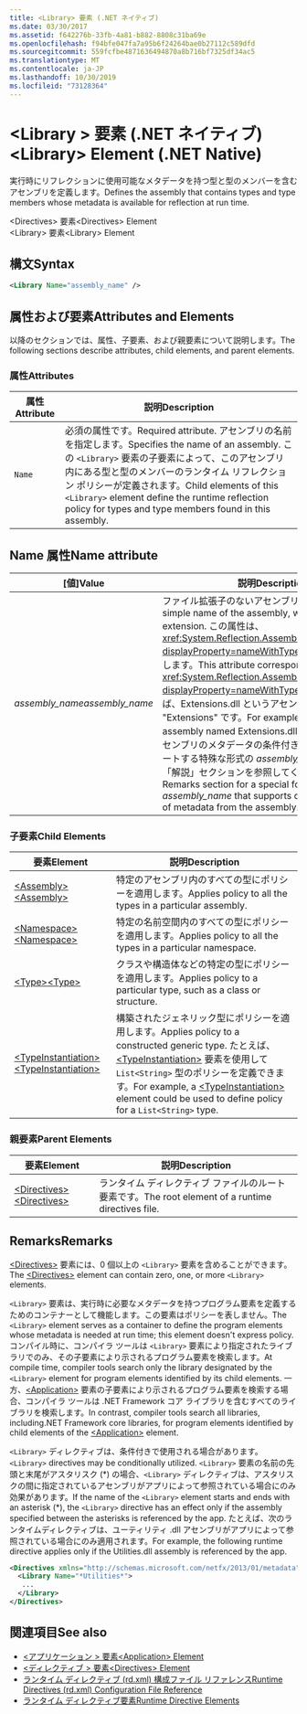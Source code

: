 ```yaml
---
title: <Library> 要素 (.NET ネイティブ)
ms.date: 03/30/2017
ms.assetid: f642276b-33fb-4a81-b882-8808c31ba69e
ms.openlocfilehash: f94bfe047fa7a95b6f24264bae0b27112c589dfd
ms.sourcegitcommit: 559fcfbe4871636494870a8b716bf7325df34ac5
ms.translationtype: MT
ms.contentlocale: ja-JP
ms.lasthandoff: 10/30/2019
ms.locfileid: "73128364"
---
```

# <a name="library-element-net-native"></a><span data-ttu-id="d1860-102">\<Library > 要素 (.NET ネイティブ)</span><span class="sxs-lookup"><span data-stu-id="d1860-102">\<Library> Element (.NET Native)</span></span>
<span data-ttu-id="d1860-103">実行時にリフレクションに使用可能なメタデータを持つ型と型のメンバーを含むアセンブリを定義します。</span><span class="sxs-lookup"><span data-stu-id="d1860-103">Defines the assembly that contains types and type members whose metadata is available for reflection at run time.</span></span>  
  
 <span data-ttu-id="d1860-104">\<Directives> 要素</span><span class="sxs-lookup"><span data-stu-id="d1860-104">\<Directives> Element</span></span>  
<span data-ttu-id="d1860-105">\<Library> 要素</span><span class="sxs-lookup"><span data-stu-id="d1860-105">\<Library> Element</span></span>  
  
## <a name="syntax"></a><span data-ttu-id="d1860-106">構文</span><span class="sxs-lookup"><span data-stu-id="d1860-106">Syntax</span></span>  
  
```xml  
<Library Name="assembly_name" />  
```  
  
## <a name="attributes-and-elements"></a><span data-ttu-id="d1860-107">属性および要素</span><span class="sxs-lookup"><span data-stu-id="d1860-107">Attributes and Elements</span></span>  
 <span data-ttu-id="d1860-108">以降のセクションでは、属性、子要素、および親要素について説明します。</span><span class="sxs-lookup"><span data-stu-id="d1860-108">The following sections describe attributes, child elements, and parent elements.</span></span>  
  
### <a name="attributes"></a><span data-ttu-id="d1860-109">属性</span><span class="sxs-lookup"><span data-stu-id="d1860-109">Attributes</span></span>  
  
|<span data-ttu-id="d1860-110">属性</span><span class="sxs-lookup"><span data-stu-id="d1860-110">Attribute</span></span>|<span data-ttu-id="d1860-111">説明</span><span class="sxs-lookup"><span data-stu-id="d1860-111">Description</span></span>|  
|---------------|-----------------|  
|`Name`|<span data-ttu-id="d1860-112">必須の属性です。</span><span class="sxs-lookup"><span data-stu-id="d1860-112">Required attribute.</span></span> <span data-ttu-id="d1860-113">アセンブリの名前を指定します。</span><span class="sxs-lookup"><span data-stu-id="d1860-113">Specifies the name of an assembly.</span></span> <span data-ttu-id="d1860-114">この `<Library>` 要素の子要素によって、このアセンブリ内にある型と型のメンバーのランタイム リフレクション ポリシーが定義されます。</span><span class="sxs-lookup"><span data-stu-id="d1860-114">Child elements of this `<Library>` element define the runtime reflection policy for types and type members found in this assembly.</span></span>|  
  
## <a name="name-attribute"></a><span data-ttu-id="d1860-115">Name 属性</span><span class="sxs-lookup"><span data-stu-id="d1860-115">Name attribute</span></span>  
  
|<span data-ttu-id="d1860-116">[値]</span><span class="sxs-lookup"><span data-stu-id="d1860-116">Value</span></span>|<span data-ttu-id="d1860-117">説明</span><span class="sxs-lookup"><span data-stu-id="d1860-117">Description</span></span>|  
|-----------|-----------------|  
|<span data-ttu-id="d1860-118">*assembly_name*</span><span class="sxs-lookup"><span data-stu-id="d1860-118">*assembly_name*</span></span>|<span data-ttu-id="d1860-119">ファイル拡張子のないアセンブリの簡易名です。</span><span class="sxs-lookup"><span data-stu-id="d1860-119">The simple name of the assembly, without its file extension.</span></span> <span data-ttu-id="d1860-120">この属性は、<xref:System.Reflection.AssemblyName.Name%2A?displayProperty=nameWithType> プロパティに対応します。</span><span class="sxs-lookup"><span data-stu-id="d1860-120">This attribute corresponds to the <xref:System.Reflection.AssemblyName.Name%2A?displayProperty=nameWithType> property.</span></span> <span data-ttu-id="d1860-121">たとえば、Extensions.dll というアセンブリの名前は "Extensions" です。</span><span class="sxs-lookup"><span data-stu-id="d1860-121">For example, the name of an assembly named Extensions.dll is "Extensions".</span></span> <span data-ttu-id="d1860-122">アセンブリのメタデータの条件付きインクルードをサポートする特殊な形式の *assembly_name* については、「解説」セクションを参照してください。</span><span class="sxs-lookup"><span data-stu-id="d1860-122">See the Remarks section for a special form of *assembly_name* that supports conditional inclusion of metadata from the assembly.</span></span>|  
  
### <a name="child-elements"></a><span data-ttu-id="d1860-123">子要素</span><span class="sxs-lookup"><span data-stu-id="d1860-123">Child Elements</span></span>  
  
|<span data-ttu-id="d1860-124">要素</span><span class="sxs-lookup"><span data-stu-id="d1860-124">Element</span></span>|<span data-ttu-id="d1860-125">説明</span><span class="sxs-lookup"><span data-stu-id="d1860-125">Description</span></span>|  
|-------------|-----------------|  
|[<span data-ttu-id="d1860-126">\<Assembly></span><span class="sxs-lookup"><span data-stu-id="d1860-126">\<Assembly></span></span>](assembly-element-net-native.md)|<span data-ttu-id="d1860-127">特定のアセンブリ内のすべての型にポリシーを適用します。</span><span class="sxs-lookup"><span data-stu-id="d1860-127">Applies policy to all the types in a particular assembly.</span></span>|  
|[<span data-ttu-id="d1860-128">\<Namespace></span><span class="sxs-lookup"><span data-stu-id="d1860-128">\<Namespace></span></span>](namespace-element-net-native.md)|<span data-ttu-id="d1860-129">特定の名前空間内のすべての型にポリシーを適用します。</span><span class="sxs-lookup"><span data-stu-id="d1860-129">Applies policy to all the types in a particular namespace.</span></span>|  
|[<span data-ttu-id="d1860-130">\<Type></span><span class="sxs-lookup"><span data-stu-id="d1860-130">\<Type></span></span>](type-element-net-native.md)|<span data-ttu-id="d1860-131">クラスや構造体などの特定の型にポリシーを適用します。</span><span class="sxs-lookup"><span data-stu-id="d1860-131">Applies policy to a particular type, such as a class or structure.</span></span>|  
|[<span data-ttu-id="d1860-132">\<TypeInstantiation></span><span class="sxs-lookup"><span data-stu-id="d1860-132">\<TypeInstantiation></span></span>](typeinstantiation-element-net-native.md)|<span data-ttu-id="d1860-133">構築されたジェネリック型にポリシーを適用します。</span><span class="sxs-lookup"><span data-stu-id="d1860-133">Applies policy to a constructed generic type.</span></span> <span data-ttu-id="d1860-134">たとえば、[\<TypeInstantiation>](typeinstantiation-element-net-native.md) 要素を使用して `List<String>` 型のポリシーを定義できます。</span><span class="sxs-lookup"><span data-stu-id="d1860-134">For example, a [\<TypeInstantiation>](typeinstantiation-element-net-native.md) element could be used to define policy for a `List<String>` type.</span></span>|  
  
### <a name="parent-elements"></a><span data-ttu-id="d1860-135">親要素</span><span class="sxs-lookup"><span data-stu-id="d1860-135">Parent Elements</span></span>  
  
|<span data-ttu-id="d1860-136">要素</span><span class="sxs-lookup"><span data-stu-id="d1860-136">Element</span></span>|<span data-ttu-id="d1860-137">説明</span><span class="sxs-lookup"><span data-stu-id="d1860-137">Description</span></span>|  
|-------------|-----------------|  
|[<span data-ttu-id="d1860-138">\<Directives></span><span class="sxs-lookup"><span data-stu-id="d1860-138">\<Directives></span></span>](directives-element-net-native.md)|<span data-ttu-id="d1860-139">ランタイム ディレクティブ ファイルのルート要素です。</span><span class="sxs-lookup"><span data-stu-id="d1860-139">The root element of a runtime directives file.</span></span>|  
  
## <a name="remarks"></a><span data-ttu-id="d1860-140">Remarks</span><span class="sxs-lookup"><span data-stu-id="d1860-140">Remarks</span></span>  
 <span data-ttu-id="d1860-141">[\<Directives>](directives-element-net-native.md) 要素には、0 個以上の `<Library>` 要素を含めることができます。</span><span class="sxs-lookup"><span data-stu-id="d1860-141">The [\<Directives>](directives-element-net-native.md) element can contain zero, one, or more `<Library>` elements.</span></span>  
  
 <span data-ttu-id="d1860-142">`<Library>` 要素は、実行時に必要なメタデータを持つプログラム要素を定義するためのコンテナーとして機能します。この要素はポリシーを表しません。</span><span class="sxs-lookup"><span data-stu-id="d1860-142">The `<Library>` element serves as a container to define the program elements whose metadata is needed at run time; this element doesn't express policy.</span></span> <span data-ttu-id="d1860-143">コンパイル時に、コンパイラ ツールは `<Library>` 要素により指定されたライブラリでのみ、その子要素により示されるプログラム要素を検索します。</span><span class="sxs-lookup"><span data-stu-id="d1860-143">At compile time, compiler tools search only the library designated by the `<Library>` element for program elements identified by its child elements.</span></span> <span data-ttu-id="d1860-144">一方、[\<Application>](application-element-net-native.md) 要素の子要素により示されるプログラム要素を検索する場合、コンパイラ ツールは .NET Framework コア ライブラリを含むすべてのライブラリを検索します。</span><span class="sxs-lookup"><span data-stu-id="d1860-144">In contrast, compiler tools search all libraries, including.NET Framework core libraries, for program elements identified by child elements of the [\<Application>](application-element-net-native.md) element.</span></span>  
  
 <span data-ttu-id="d1860-145">`<Library>` ディレクティブは、条件付きで使用される場合があります。</span><span class="sxs-lookup"><span data-stu-id="d1860-145">`<Library>` directives may be conditionally utilized.</span></span> <span data-ttu-id="d1860-146">`<Library>` 要素の名前の先頭と末尾がアスタリスク (\*) の場合、`<Library>` ディレクティブは、アスタリスクの間に指定されているアセンブリがアプリによって参照されている場合にのみ効果があります。</span><span class="sxs-lookup"><span data-stu-id="d1860-146">If the name of the `<Library>` element starts and ends with an asterisk (\*), the `<Library>` directive has an effect only if the assembly specified between the asterisks is referenced by the app.</span></span> <span data-ttu-id="d1860-147">たとえば、次のランタイムディレクティブは、ユーティリティ .dll アセンブリがアプリによって参照されている場合にのみ適用されます。</span><span class="sxs-lookup"><span data-stu-id="d1860-147">For example, the following runtime directive applies only if the Utilities.dll assembly is referenced by the app.</span></span>  
  
```xml  
<Directives xmlns="http://schemas.microsoft.com/netfx/2013/01/metadata">  
  <Library Name="*Utilities*">  
   ...  
  </Library>  
</Directives>  
```  
  
## <a name="see-also"></a><span data-ttu-id="d1860-148">関連項目</span><span class="sxs-lookup"><span data-stu-id="d1860-148">See also</span></span>

- [<span data-ttu-id="d1860-149">\<アプリケーション > 要素</span><span class="sxs-lookup"><span data-stu-id="d1860-149">\<Application> Element</span></span>](application-element-net-native.md)
- [<span data-ttu-id="d1860-150">\<ディレクティブ > 要素</span><span class="sxs-lookup"><span data-stu-id="d1860-150">\<Directives> Element</span></span>](directives-element-net-native.md)
- [<span data-ttu-id="d1860-151">ランタイム ディレクティブ (rd.xml) 構成ファイル リファレンス</span><span class="sxs-lookup"><span data-stu-id="d1860-151">Runtime Directives (rd.xml) Configuration File Reference</span></span>](runtime-directives-rd-xml-configuration-file-reference.md)
- [<span data-ttu-id="d1860-152">ランタイム ディレクティブ要素</span><span class="sxs-lookup"><span data-stu-id="d1860-152">Runtime Directive Elements</span></span>](runtime-directive-elements.md)
